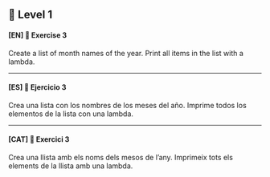🌟 Level 1
-

#### [EN] 📍 Exercise 3
Create a list of month names of the year. Print all items in the list with a lambda.

---

#### [ES] 📍 Ejercicio 3
Crea una lista con los nombres de los meses del año. Imprime todos los elementos de la lista con una lambda.

---

#### [CAT] 📍 Exercici 3
Crea una llista amb els noms dels mesos de l’any. Imprimeix tots els elements de la llista amb una lambda.
